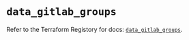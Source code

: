 # `data_gitlab_groups`

Refer to the Terraform Registory for docs: [`data_gitlab_groups`](https://registry.terraform.io/providers/gitlabhq/gitlab/16.4.1/docs/data-sources/groups).
